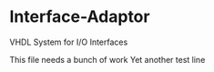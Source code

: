 Interface-Adaptor
================

VHDL System for I/O Interfaces

This file needs a bunch of work
Yet another test line



